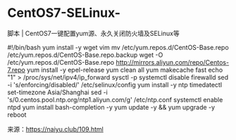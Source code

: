 # CentOS7-SELinux-
脚本 | CentOS7一键配置yum源、永久关闭防火墙及SELinux等

#!/bin/bash
yum install -y wget vim
mv /etc/yum.repos.d/CentOS-Base.repo /etc/yum.repos.d/CentOS-Base.repo.backup
wget -O /etc/yum.repos.d/CentOS-Base.repo http://mirrors.aliyun.com/repo/Centos-7.repo
yum install -y epel-release
yum clean all
yum makecache fast
echo "1" > /proc/sys/net/ipv4/ip_forward
sysctl -p
systemctl disable firewalld
sed -i 's/enforcing/disabled/' /etc/selinux/config
yum install -y ntp
timedatectl set-timezone Asia/Shanghai
sed -i 's/0.centos.pool.ntp.org/ntp1.aliyun.com/g' /etc/ntp.conf
systemctl enable ntpd
yum install bash-completion -y
yum update -y  && yum upgrade -y
reboot


来源：https://naiyu.club/109.html
